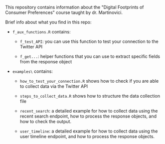This repository contains information about the "Digital Footprints of Consumer Preferences" course taught by dr. Martinovici. 

Brief info about what you find in this repo:

- `f_aux_functions.R` contains:
  
  - `f_test_API`: you can use this function to test your connection to the Twitter API
  
  - `f_get...`: helper functions that you can use to extract specific fields from the response object

- `examples\` contains:

  - `how_to_test_your_connection.R` shows how to check if you are able to collect data via the Twitter API
  
  - `steps_to_collect_data.R` shows how to structure the data collection file
  
  - `recent_search`: a detailed example for how to collect data using the recent search endpoint, how to process the response objects, and how to check the output. 

  - `user_timeline`: a detailed example for how to collect data using the user timeline endpoint, and how to process the response objects.

